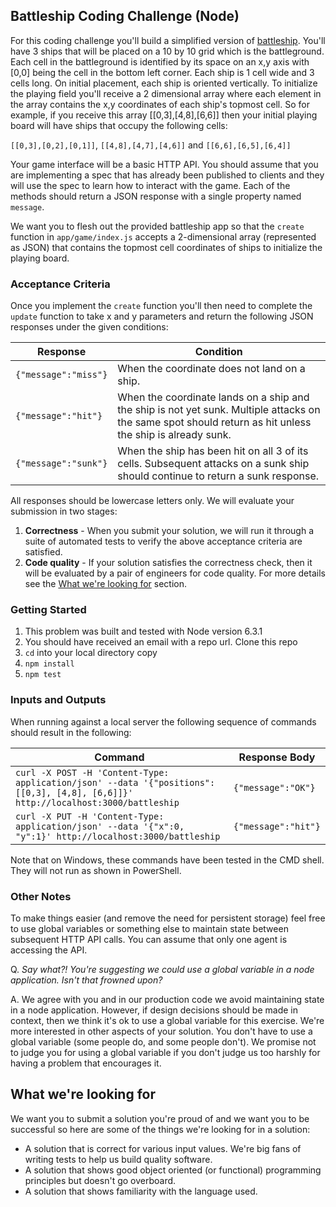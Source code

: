 ## Battleship Coding Challenge (Node)

For this coding challenge you'll build a simplified version of [battleship](https://en.wikipedia.org/wiki/Battleship_(game)). You'll have 3 ships that will be placed on a 10 by 10 grid which is the battleground. Each cell in the battleground is identified by its space on an x,y axis with [0,0] being the cell in the bottom left corner. Each ship is 1 cell wide and 3 cells long. On initial placement, each ship is oriented vertically. To initialize the playing field you'll receive a 2 dimensional array where each element in the array contains the x,y coordinates of each ship's topmost cell. So for example, if you receive this array [[0,3],[4,8],[6,6]] then your initial playing board will have ships that occupy the following cells:

`[[0,3],[0,2],[0,1]]`, `[[4,8],[4,7],[4,6]]` and `[[6,6],[6,5],[6,4]]`

Your game interface will be a basic HTTP API. You should assume that you are implementing a spec that has already been published to clients and they will use the spec to learn how to interact with the game. Each of the methods should return a JSON response with a single property named `message`. 

We want you to flesh out the provided battleship app so that the `create` function in `app/game/index.js` accepts a 2-dimensional array (represented as JSON) that contains the topmost cell coordinates of ships to initialize the playing board. 

### Acceptance Criteria

Once you implement the `create` function you'll then need to complete the `update` function to take x and y parameters and return the following JSON responses under the given conditions: 

| Response | Condition |
| --- | --- |
| `{"message":"miss"}` | When the coordinate does not land on a ship. |
| `{"message":"hit"}` | When the coordinate lands on a ship and the ship is not yet sunk. Multiple attacks on the same spot should return as hit unless the ship is already sunk. |
| `{"message":"sunk"}` | When the ship has been hit on all 3 of its cells. Subsequent attacks on a sunk ship should continue to return a sunk response. |

All responses should be lowercase letters only. We will evaluate your submission in two stages:

1. **Correctness** - When you submit your solution, we will run it through a suite of automated tests to verify the above acceptance criteria are satisfied. 
2. **Code quality** - If your solution satisfies the correctness check, then it will be evaluated by a pair of engineers for code quality. For more details see the [What we're looking for](#what-were-looking-for) section.

### Getting Started

1. This problem was built and tested with Node version 6.3.1
2. You should have received an email with a repo url. Clone this repo
3. `cd` into your local directory copy
4. `npm install`
5. `npm test`

### Inputs and Outputs

When running against a local server the following sequence of commands should result in the following:

| Command   | Response Body  |
|---|---|
| `curl -X POST -H 'Content-Type: application/json' --data '{"positions":[[0,3], [4,8], [6,6]]}' http://localhost:3000/battleship` | `{"message":"OK"}` |
| `curl -X PUT -H 'Content-Type: application/json' --data '{"x":0, "y":1}' http://localhost:3000/battleship` | `{"message":"hit"}` |

Note that on Windows, these commands have been tested in the CMD shell. They will not run as shown in PowerShell.

### Other Notes

To make things easier (and remove the need for persistent storage) feel free to use global variables or something else to maintain state between subsequent HTTP API calls. You can assume that only one agent is accessing the API.

Q. _Say what?! You're suggesting we could use a global variable in a node application. Isn't that frowned upon?_

A. We agree with you and in our production code we avoid maintaining state in a node application. However, if design decisions should be made in context, then we think it's ok to use a global variable for this exercise. We're more interested in other aspects of your solution. You don't have to use a global variable (some people do, and some people don't). We promise not to judge you for using a global variable if you don't judge us too harshly for having a problem that encourages it.


## What we're looking for

We want you to submit a solution you're proud of and we want you to be successful so here are some of the things we're looking for in a solution:

* A solution that is correct for various input values. We're big fans of writing tests to help us build quality software.
* A solution that shows good object oriented (or functional) programming principles but doesn't go overboard.
* A solution that shows familiarity with the language used.
